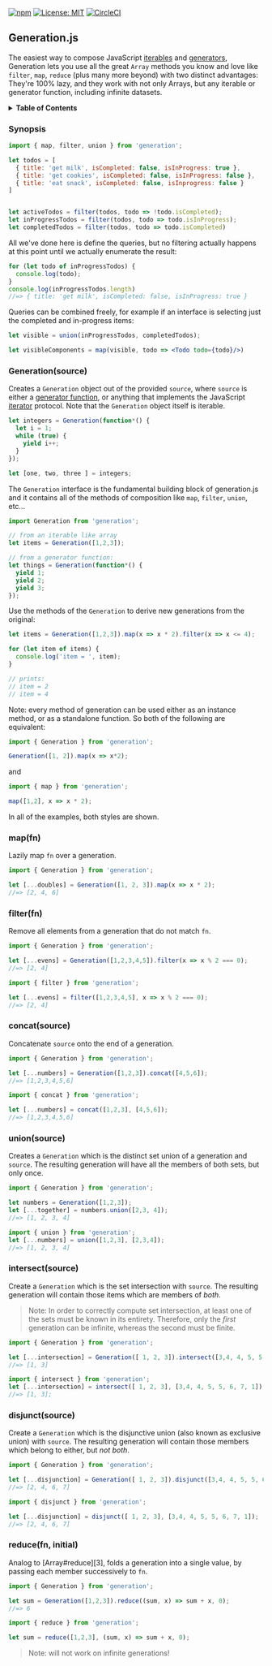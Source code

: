 [![npm](https://img.shields.io/npm/v/generation.svg)](https://www.npmjs.com/package/generation)
[![License: MIT](https://img.shields.io/badge/License-MIT-yellow.svg)](https://opensource.org/licenses/MIT)
[![CircleCI](https://circleci.com/gh/cowboyd/generation.js.svg?style=shield)](https://circleci.com/gh/cowboyd/generation.js)

## Generation.js

The easiest way to compose JavaScript [iterables][1] and
[generators][2], Generation lets you use all the great `Array` methods you
know and love like `filter`, `map`, `reduce` (plus many more beyond)
with two distinct advantages: They're 100% lazy, and they work with
not only Arrays, but any iterable or generator function, including
infinite datasets.

<details>
  <summary><strong>Table of Contents</strong></summary>
<!-- toc -->

- [Synopsis](#synopsis)
- [Generation](#generationsource)
- [map](#mapfn)
- [filter](#filterfn)
- [concat](#concatsource)
- [union](#unionsource)
- [intersect](#intersectsource)
- [disjunct](#disjunctsource)
- [reduce](#reducefninitial)

<!-- tocstop -->
</details>

### Synopsis

``` javascript
import { map, filter, union } from 'generation';

let todos = [
  { title: 'get milk', isCompleted: false, isInProgress: true },
  { title: 'get cookies', isCompleted: false, isInProgress: false },
  { title: 'eat snack', isCompleted: false, isInprogress: false }
]


let activeTodos = filter(todos, todo => !todo.isCompleted);
let inProgressTodos = filter(todos, todo => todo.isInProgress);
let completedTodos = filter(todos, todo => todo.isCompleted)

```

All we've done here is define the queries, but no filtering actually
happens at this point until we actually enumerate the result:


``` javascript
for (let todo of inProgressTodos) {
  console.log(todo);
}
console.log(inProgressTodos.length)
//=> { title: 'get milk', isCompleted: false, isInProgress: true }
```

Queries can be combined freely, for example if an interface is
selecting just the completed and in-progress items:

``` jsx
let visible = union(inProgressTodos, completedTodos);

let visibleComponents = map(visible, todo => <Todo todo={todo}/>)
```

### Generation(source)

Creates a `Generation` object out of the provided `source`, where
`source` is either a [generator function][2], or anything that
implements the JavaScript [iterator][1] protocol. Note that the
`Generation` object itself is iterable.

``` javascript
let integers = Generation(function*() {
  let i = 1;
  while (true) {
    yield i++;
  }
});

let [one, two, three ] = integers;
```

The `Generation` interface is the fundamental building block of
generation.js and it contains all of the methods of composition like
`map`, `filter`, `union`, etc...


``` javascript
import Generation from 'generation';

// from an iterable like array
let items = Generation([1,2,3]);

// from a generator function:
let things = Generation(function*() {
  yield 1;
  yield 2;
  yield 3;
});

```

Use the methods of the `Generation` to derive new generations from the original:

``` javascript
let items = Generation([1,2,3]).map(x => x * 2).filter(x => x <= 4);

for (let item of items) {
  console.log('item = ', item);
}

// prints:
// item = 2
// item = 4
```

Note: every method of generation can be used either as an instance method, or as
a standalone function. So both of the following are equivalent:

``` javascript
import { Generation } from 'generation';

Generation([1, 2]).map(x => x*2);
```

and

``` javascript
import { map } from 'generation';

map([1,2], x => x * 2);
```

In all of the examples, both styles are shown.

### map(fn)

Lazily map `fn` over a generation.

``` javascript
import { Generation } from 'generation';

let [...doubles] = Generation([1, 2, 3]).map(x => x * 2);
//=> [2, 4, 6]
```

### filter(fn)

Remove all elements from a generation that do not match `fn`.

``` javascript
import { Generation } from 'generation';

let [...evens] = Generation([1,2,3,4,5]).filter(x => x % 2 === 0);
//=> [2, 4]
```

``` javascript
import { filter } from 'generation';

let [...evens] = filter([1,2,3,4,5], x => x % 2 === 0);
//=> [2, 4]
```

### concat(source)

Concatenate `source` onto the end of a generation.

``` javascript
import { Generation } from 'generation';

let [...numbers] = Generation([1,2,3]).concat([4,5,6]);
//=> [1,2,3,4,5,6]
```

``` javascript
import { concat } from 'generation';

let [...numbers] = concat([1,2,3], [4,5,6]);
//=> [1,2,3,4,5,6]
```

### union(source)

Creates a `Generation` which is the distinct set union of a generation and
`source`. The resulting generation will have all the members of both sets,
but only once.

``` javascript
import { Generation } from 'generation';

let numbers = Generation([1,2,3]);
let [...together] = numbers.union([2,3, 4]);
//=> [1, 2, 3, 4]
```

``` javascript
import { union } from 'generation';
let [...numbers] = union([1,2,3], [2,3,4]);
//=> [1, 2, 3, 4]
```

### intersect(source)

Create a `Generation` which is the set intersection with `source`. The
resulting generation will contain those items which are members of
_both_.

> Note: In order to correctly compute set intersection, at least one
> of the sets must be known in its entirety. Therefore, only the
> _first_ generation can be infinite, whereas the second must be finite.

``` javascript
import { Generation } from 'generation';

let [...intersection] = Generation([ 1, 2, 3]).intersect([3,4, 4, 5, 5, 6, 7, 1]);
//=> [1, 3]
```

``` javascript
import { intersect } from 'generation';
let [...intersection] = intersect([ 1, 2, 3], [3,4, 4, 5, 5, 6, 7, 1]);
//=> [1, 3];
```

### disjunct(source)

Create a `Generation` which is the disjunctive union (also known as
exclusive union) with `source`. The resulting generation will contain
those members which belong to either, but _not both_.


``` javascript
import { Generation } from 'generation';

let [...disjunction] = Generation([ 1, 2, 3]).disjunct([3,4, 4, 5, 5, 6, 7, 1]);
//=> [2, 4, 6, 7]
```

``` javascript
import { disjunct } from 'generation';

let [...disjunction] = disjunct([ 1, 2, 3], [3,4, 4, 5, 5, 6, 7, 1]);
//=> [2, 4, 6, 7]
```

### reduce(fn, initial)

Analog to [Array#reduce][3], folds a generation into a single value,
by passing each member successively to `fn`.

``` javascript
import { Generation } from 'generation';

let sum = Generation([1,2,3]).reduce((sum, x) => sum + x, 0);
//=> 6
```

``` javascript
import { reduce } from 'generation';

let sum = reduce([1,2,3], (sum, x) => sum + x, 0);
```

> Note: will not work on infinite generations!


[1]: https://developer.mozilla.org/en-US/docs/Web/JavaScript/Reference/Iteration_protocols#The_iterable_protocol
[2]: https://developer.mozilla.org/en-US/docs/Web/JavaScript/Reference/Global_GeneratorFunction/Objects
